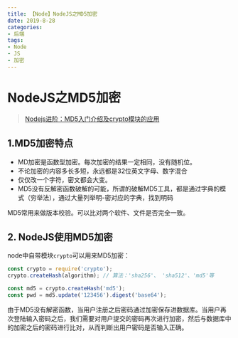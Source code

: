 ```yaml
---
title: 【Node】NodeJS之MD5加密
date: 2019-8-28
categories: 
- 后端
tags: 
- Node
- JS
- 加密
---
```


# NodeJS之MD5加密

> [Nodejs进阶：MD5入门介绍及crypto模块的应用](https://juejin.im/post/58fc1f925c497d0058fc3015)

## 1.MD5加密特点

+ MD加密是函数型加密。每次加密的结果一定相同，没有随机位。
+ 不论加密的内容多长多短，永远都是32位英文字母、数字混合
+ 仅仅改一个字符，密文都会大变。
+ MD5没有反解密函数破解的可能，所谓的破解MD5工具，都是通过字典的模式（穷举法），通过大量列举明-密对应的字典，找到明码

MD5常用来做版本校验。可以比对两个软件、文件是否完全一致。

## 2. NodeJS使用MD5加密

node中自带模块`crypto`可以用来MD5加密：

```js
const crypto = require('crypto');
crypto.createHash(algorithm); // 算法：'sha256'、 'sha512'、'md5'等

const md5 = crypto.createHash('md5');
const pwd = md5.update('123456').digest('base64');
```

由于MD5没有解密函数，当用户注册之后密码通过加密保存进数据库。当用户再次登陆输入密码之后，我们需要对用户提交的密码再次进行加密，然后与数据库中的加密之后的密码进行比对，从而判断出用户密码是否输入正确。

